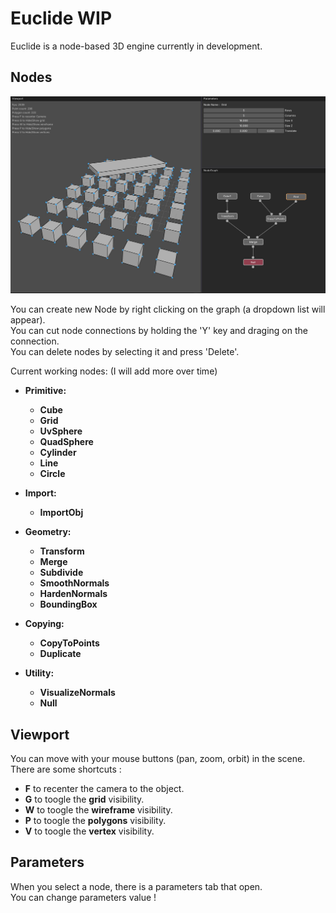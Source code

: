 # Euclide WIP

Euclide is a node-based 3D engine currently in development.

## Nodes

![Image](./readme/interface.jpg?)

You can create new Node by right clicking on the graph (a dropdown list will appear).<br/>
You can cut node connections by holding the 'Y' key and draging on the connection.<br/>
You can delete nodes by selecting it and press 'Delete'.<br/>

Current working nodes: (I will add more over time)<br/>
- **Primitive:**<br/>
    - **Cube**<br/>
    - **Grid**<br/>
    - **UvSphere**<br/>
    - **QuadSphere**<br/>
    - **Cylinder**<br/>
    - **Line**<br/>
    - **Circle**<br/>

- **Import:**<br/>
    - **ImportObj**<br/>

- **Geometry:**<br/>
    - **Transform**<br/>
    - **Merge**<br/>
    - **Subdivide**<br/>
    - **SmoothNormals**<br/>
    - **HardenNormals**<br/>
    - **BoundingBox**<br/>

- **Copying:**<br/>
    - **CopyToPoints**<br/>
    - **Duplicate**<br/>

- **Utility:**<br/>
    - **VisualizeNormals**<br/>
    - **Null**<br/>

## Viewport

You can move with your mouse buttons (pan, zoom, orbit) in the scene.<br/>
There are some shortcuts :<br/>
- **F** to recenter the camera to the object.<br/>
- **G** to toogle the **grid** visibility.<br/>
- **W** to toogle the **wireframe** visibility.<br/>
- **P** to toogle the **polygons** visibility.<br/>
- **V** to toogle the **vertex** visibility.<br/>

## Parameters

When you select a node, there is a parameters tab that open.<br/>
You can change parameters value !